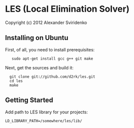 
# LES (Local Elimination Solver)

Copyright (c) 2012 Alexander Sviridenko

## Installing on Ubuntu

First, of all, you need to install prerequisites:

       sudo apt-get install gcc g++ git make

Next, get the sources and build it:

      git clone git://github.com/d2rk/les.git
      cd les
      make

## Getting Started

Add path to LES library for your projects:

    LD_LIBRARY_PATH=/somewhere/les/lib/

